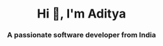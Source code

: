 <h1 align="center">Hi 👋, I'm Aditya</h1>
<h3 align="center">A passionate software developer from India</h3>


